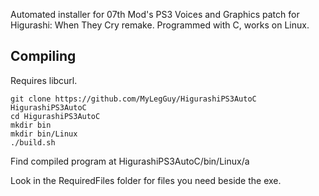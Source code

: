 Automated installer for 07th Mod's PS3 Voices and Graphics patch for Higurashi: When They Cry remake. Programmed with C, works on Linux.

Compiling
---
Requires libcurl.
```
git clone https://github.com/MyLegGuy/HigurashiPS3AutoC HigurashiPS3AutoC
cd HigurashiPS3AutoC
mkdir bin
mkdir bin/Linux
./build.sh
```
Find compiled program at
HigurashiPS3AutoC/bin/Linux/a


Look in the RequiredFiles folder for files you need beside the exe.